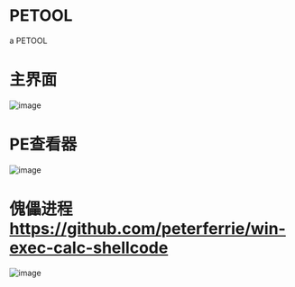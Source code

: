 # PETOOL
 a PETOOL


# 主界面
![image](https://user-images.githubusercontent.com/100032272/189867827-e994a4ed-d9f8-4eba-8859-1d6629b79091.png)


# PE查看器
![image](https://user-images.githubusercontent.com/100032272/189867730-d07e4a18-294f-4916-a6d6-e1218db8ffd9.png)


# 傀儡进程 https://github.com/peterferrie/win-exec-calc-shellcode
![image](https://user-images.githubusercontent.com/100032272/189867369-2df49865-e88e-4809-a973-c5ee29ddf5f8.png)
